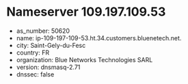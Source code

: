 # Nameserver 109.197.109.53

* as_number: 50620
* name: ip-109-197-109-53.ht.34.customers.bluenetech.net.
* city: Saint-Gely-du-Fesc
* country: FR
* organization: Blue Networks Technologies SARL
* version: dnsmasq-2.71
* dnssec: false

